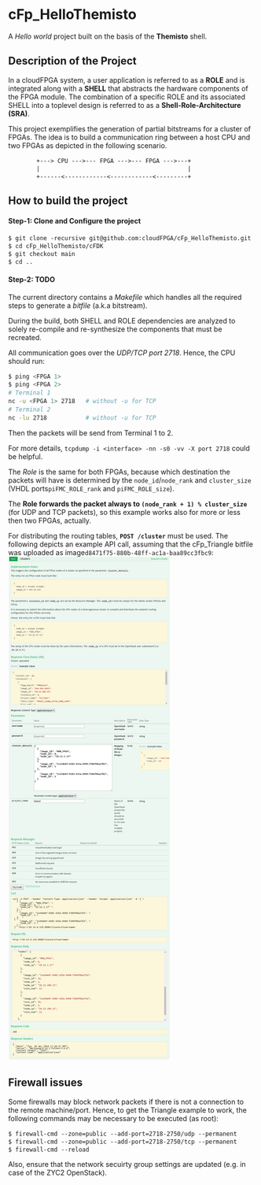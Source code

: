 # cFp_HelloThemisto
A *Hello world* project built on the basis of the **Themisto** shell.

## Description of the Project
In a cloudFPGA system, a user application is referred to as a **ROLE** and is integrated 
along with a **SHELL** that abstracts the hardware components of the FPGA module. 
The combination of a specific ROLE and its associated SHELL into a toplevel design is
referred to as a **Shell-Role-Architecture (SRA)**. 

This project exemplifies the generation of partial bitstreams for a cluster of FPGAs.
The idea is to build a communication ring between a host CPU and two FPGAs as depicted
in the following scenario.
```
        +---> CPU --->--- FPGA --->--- FPGA --->---+ 
        |                                          |
        +------<------------<------------<---------+
```

## How to build the project

#### Step-1: Clone and Configure the project
```
$ git clone -recursive git@github.com:cloudFPGA/cFp_HelloThemisto.git
$ cd cFp_HelloThemisto/cFDK
$ git checkout main
$ cd ..
```

#### Step-2: TODO
The current directory contains a _Makefile_ which handles all the required steps to generate 
a _bitfile_ (a.k.a bitstream). 

During the build, both SHELL and ROLE dependencies are analyzed to solely re-compile and 
re-synthesize the components that must be recreated.



All communication goes over the *UDP/TCP port 2718*. Hence, the CPU should run:
```bash
$ ping <FPGA 1>
$ ping <FPGA 2>
# Terminal 1
nc -u <FPGA 1> 2718   # without -u for TCP
# Terminal 2
nc -lu 2718           # without -u for TCP
```

Then the packets will be send from Terminal 1 to 2. 

For more details, `tcpdump -i <interface> -nn -s0 -vv -X port 2718` could be helpful. 

The *Role* is the same for both FPGAs, because which destination the packets will have is determined by the `node_id`/`node_rank` and `cluster_size`
(VHDL ports`piFMC_ROLE_rank` and `piFMC_ROLE_size`).


The **Role forwards the packet always to `(node_rank + 1) % cluster_size`** (for UDP and TCP packets), so this example works also for more or less then two FPGAs, actually.



For distributing the routing tables, **`POST /cluster`** must be used.
The following depicts an example API call, assuming that the cFp_Triangle bitfile was uploaded as image`d8471f75-880b-48ff-ac1a-baa89cc3fbc9`:
![POST /cluster example](./doc/post_cluster.png)

## Firewall issues

Some firewalls may block network packets if there is not a connection to the remote machine/port. 
Hence, to get the Triangle example to work, the following commands may be necessary to be executed (as root):
```
$ firewall-cmd --zone=public --add-port=2718-2750/udp --permanent
$ firewall-cmd --zone=public --add-port=2718-2750/tcp --permanent
$ firewall-cmd --reload
```

Also, ensure that the network secuirty group settings are updated (e.g. in case of the ZYC2 OpenStack).


